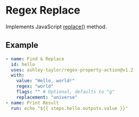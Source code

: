 # Regex Replace

Implements JavaScript [replace()](https://developer.mozilla.org/en-US/docs/Web/JavaScript/Reference/Global_Objects/String/replace) method.

## Example

```yml
- name: Find & Replace
  id: hello
  uses: ashley-taylor/regex-property-action@v1.2
  with:
    value: "Hello, world!"
    regex: "world"
    flags: "" # Optional, defaults to "g"
    replacement: "universe"
- name: Print Result
  run: echo "${{ steps.hello.outputs.value }}"
```
